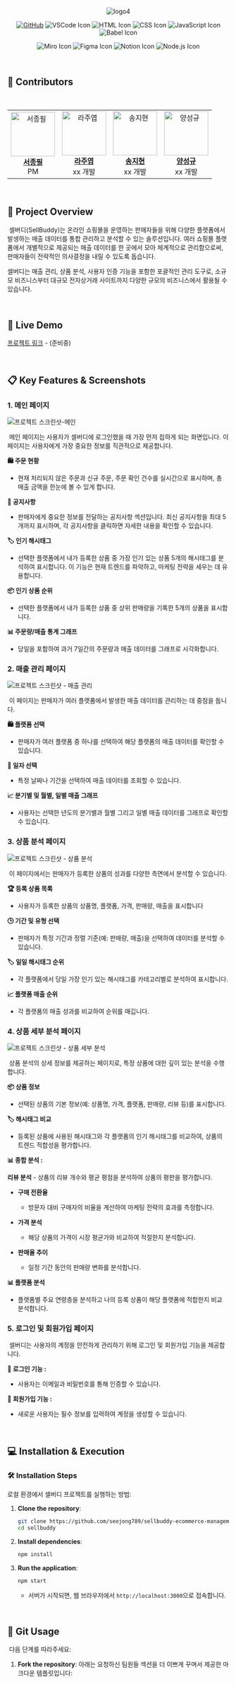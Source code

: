 <br>
<div align="center">
  
![logo4](https://github.com/user-attachments/assets/b85c59c6-9cd1-4ae5-a21c-5d4b964c9b7e)

</div>

<div align="center">
  
[![GitHub](https://img.shields.io/badge/GitHub-Repository-blue?logo=github)](https://github.com/seojong789/sellbuddy-ecommerce-management)
![VSCode Icon](https://img.shields.io/badge/VSCode-007ACC?logo=visual-studio-code&logoColor=white)
![HTML Icon](https://img.shields.io/badge/HTML5-E34F26?logo=html5&logoColor=white)
![CSS Icon](https://img.shields.io/badge/CSS3-1572B6?logo=css3&logoColor=white)
![JavaScript Icon](https://img.shields.io/badge/JavaScript-F7DF1E?logo=javascript&logoColor=black)
![Babel Icon](https://img.shields.io/badge/Babel-F9DC3E?logo=babel&logoColor=black)

![Miro Icon](https://img.shields.io/badge/Miro-FFD700?logo=miro&logoColor=white)
![Figma Icon](https://img.shields.io/badge/Figma-F24E1E?logo=figma&logoColor=white)
![Notion Icon](https://img.shields.io/badge/Notion-000000?logo=notion&logoColor=white)
![Node.js Icon](https://img.shields.io/badge/Node.js-43853D?logo=node.js&logoColor=white)

</div>

<br>

## 👥 Contributors

<br>

<div align="center">

<table>
  <tr>
    <td align="center">
      <a href="https://github.com/seojong789">
        <img src="https://github.com/seojong789.png" width="100px;" alt="서종필"/>
        <br />
        <b>서종필</b>
      </a>
      <br />
      <span>PM</span>
    </td>
    <td align="center">
      <a href="https://github.com/username2">
        <img src="https://github.com/username2.png" width="100px;" alt="라주엽"/>
        <br />
        <b>라주엽</b>
      </a>
      <br />
      <span>xx 개발</span>
    </td>
    <td align="center">
      <a href="https://github.com/username3">
        <img src="https://github.com/username3.png" width="100px;" alt="송지현"/>
        <br />
        <b>송지현</b>
      </a>
      <br />
      <span>xx 개발</span>
    </td>
    <td align="center">
      <a href="https://github.com/username4">
        <img src="https://github.com/username4.png" width="100px;" alt="양성규"/>
        <br />
        <b>양성규</b>
      </a>
      <br />
      <span>xx 개발</span>
    </td>
  </tr>
</table>

</div>

<br>

## 📝 Project Overview
&nbsp;셀버디(SellBuddy)는 온라인 쇼핑몰을 운영하는 판매자들을 위해 다양한 플랫폼에서 발생하는 매출 데이터를 통합 관리하고 분석할 수 있는 솔루션입니다. 여러 쇼핑몰 플랫폼에서 개별적으로 제공되는 매출 데이터를 한 곳에서 모아 체계적으로 관리함으로써, 판매자들이 전략적인 의사결정을 내릴 수 있도록 돕습니다.

셀버디는 매출 관리, 상품 분석, 사용자 인증 기능을 포함한 포괄적인 관리 도구로, 소규모 비즈니스부터 대규모 전자상거래 사이트까지 다양한 규모의 비즈니스에서 활용될 수 있습니다.

<br>

## 🚀 Live Demo
[프로젝트 링크](https://example.com) - (준비중)

<br>

## 📋 Key Features & Screenshots
### **1. 메인 페이지**

![프로젝트 스크린샷-메인](./assets/screenshot.png)

&nbsp;메인 페이지는 사용자가 셀버디에 로그인했을 때 가장 먼저 접하게 되는 화면입니다. 이 페이지는 사용자에게 가장 중요한 정보를 직관적으로 제공합니다.

**🛍️ 주문 현황**
- 현재 처리되지 않은 주문과 신규 주문, 주문 확인 건수를 실시간으로 표시하며, 총 매출 금액을 한눈에 볼 수 있게 합니다.

**📢 공지사항**
  - 판매자에게 중요한 정보를 전달하는 공지사항 섹션입니다. 최신 공지사항을 최대 5개까지 표시하며, 각 공지사항을 클릭하면 자세한 내용을 확인할 수 있습니다.

**🏷️ 인기 해시태그**
  - 선택한 플랫폼에서 내가 등록한 상품 중 가장 인기 있는 상품 5개의 해시태그를 분석하여 표시합니다. 이 기능은 현재 트렌드를 파악하고, 마케팅 전략을 세우는 데 유용합니다.

**📦 인기 상품 순위**
  - 선택한 플랫폼에서 내가 등록한 상품 중 상위 판매량을 기록한 5개의 상품을 표시합니다.

**📊 주문량/매출 통계 그래프**
  - 당일을 포함하여 과거 7일간의 주문량과 매출 데이터를 그래프로 시각화합니다.

### **2. 매출 관리 페이지**

![프로젝트 스크린샷 - 매출 관리](./assets/screenshot.png)

&nbsp;이 페이지는 판매자가 여러 플랫폼에서 발생한 매출 데이터를 관리하는 데 중점을 둡니다.

**🛍️ 플랫폼 선택**
  - 판매자가 여러 플랫폼 중 하나를 선택하여 해당 플랫폼의 매출 데이터를 확인할 수 있습니다.

**📅 일자 선택**
  - 특정 날짜나 기간을 선택하여 매출 데이터를 조회할 수 있습니다.

**📈 분기별 및 월별, 일별 매출 그래프**
  - 사용자는 선택한 년도의 분기별과 월별 그리고 일별 매출 데이터를 그래프로 확인할 수 있습니다.

### **3. 상품 분석 페이지**

![프로젝트 스크린샷 - 상품 분석](./assets/screenshot.png)

&nbsp;이 페이지에서는 판매자가 등록한 상품의 성과를 다양한 측면에서 분석할 수 있습니다.

**🏆 등록 상품 목록**
- 사용자가 등록한 상품의 상품명, 플랫폼, 가격, 판매량, 매출을 표시합니다

**🕒 기간 및 유형 선택**
- 판매자가 특정 기간과 정렬 기준(예: 판매량, 매출)을 선택하여 데이터를 분석할 수 있습니다.

**🏷️ 일일 해시태그 순위**
- 각 플랫폼에서 당일 가장 인기 있는 해시태그를 카테고리별로 분석하여 표시합니다.

**📈 플랫폼 매출 순위**
- 각 플랫폼의 매출 성과를 비교하여 순위를 매깁니다.

### **4. 상품 세부 분석 페이지**

![프로젝트 스크린샷 - 상품 세부 분석](./assets/screenshot.png)

&nbsp;상품 분석의 상세 정보를 제공하는 페이지로, 특정 상품에 대한 깊이 있는 분석을 수행합니다.

**📦 상품 정보**
- 선택된 상품의 기본 정보(예: 상품명, 가격, 플랫폼, 판매량, 리뷰 등)를 표시합니다.

**🏷️ 해시태그 비교**
  - 등록된 상품에 사용된 해시태그와 각 플랫폼의 인기 해시태그를 비교하여, 상품의 트렌드 적합성을 평가합니다.

**📊 종합 분석 :**

**리뷰 분석**
    - 상품의 리뷰 개수와 평균 평점을 분석하여 상품의 평판을 평가합니다.
  
  - **구매 전환율**
    - 방문자 대비 구매자의 비율을 계산하여 마케팅 전략의 효과를 측정합니다.
  
  - **가격 분석**
    - 해당 상품의 가격이 시장 평균가와 비교하여 적절한지 분석합니다.
  
  - **판매율 추이**
    - 일정 기간 동안의 판매량 변화를 분석합니다.

**📊 플랫폼 분석**
  - 플랫폼별 주요 연령층을 분석하고 나의 등록 상품이 해당 플랫폼에 적합한지 비교 분석합니다.

### **5. 로그인 및 회원가입 페이지**
&nbsp;셀버디는 사용자의 계정을 안전하게 관리하기 위해 로그인 및 회원가입 기능을 제공합니다.

**🔐 로그인 기능 :**
  - 사용자는 이메일과 비밀번호를 통해 인증할 수 있습니다.

**📝 회원가입 기능 :**
  - 새로운 사용자는 필수 정보를 입력하여 계정을 생성할 수 있습니다.

<br>

## 💻 Installation & Execution

### 🛠 Installation Steps
로컬 환경에서 셀버디 프로젝트를 실행하는 방법:

1. **Clone the repository**:
    ```bash
    git clone https://github.com/seojong789/sellbuddy-ecommerce-management.git
    cd sellbuddy
    ```
2. **Install dependencies**:
    ```bash
    npm install
    ```
3. **Run the application**:
    ```bash
    npm start
    ```
    - 서버가 시작되면, 웹 브라우저에서 `http://localhost:3000`으로 접속합니다.

<br>

## 🤝 Git Usage
&nbsp;다음 단계를 따라주세요:

1. **Fork the repository**: 
아래는 요청하신 팀원들 섹션을 더 이쁘게 꾸며서 제공한 마크다운 템플릿입니다:
